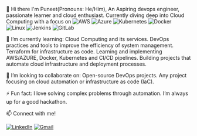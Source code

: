 👋  Hi there
    I'm Puneet(Pronouns: He/Him), An Aspiring devops engineer, passionate learner and cloud enthusiast.
    Currently diving deep into Cloud Computing with a focus on
![AWS](https://img.icons8.com/color/50/000000/amazon-web-services.png)
![Azure](https://img.icons8.com/color/50/000000/microsoft-azure.png)
![Kubernetes](https://img.icons8.com/color/50/000000/kubernetes.png)
![Docker](https://img.icons8.com/color/50/000000/docker.png)
![Linux](https://img.icons8.com/color/50/000000/linux.png)
![Jenkins](https://img.icons8.com/color/50/000000/jenkins.png)
![GitLab](https://img.icons8.com/color/50/000000/gitlab.png)

    
🌱 I’m currently learning: Cloud Computing and its services.
    DevOps practices and tools to improve the efficiency of system management.
    Terraform for infrastructure as code.
    Learning and implementing AWS/AZURE, Docker, Kubernetes and CI/CD pipelines.
    Building projects that automate cloud infrastructure and deployment processes.

👯 I’m looking to collaborate on: Open-source DevOps projects.
    Any project focusing on cloud automation or infrastructure as code (IaC).

⚡ Fun fact: I love solving complex problems through automation.
    I’m always up for a good hackathon.


📫  Connect with me!

[![LinkedIn](https://img.icons8.com/color/50/000000/linkedin.png)](https://www.linkedin.com/in/jhinganpuneet)
[![Gmail](https://img.icons8.com/color/50/000000/gmail.png)](mailto:puneetjhingan13@gmail.com)

